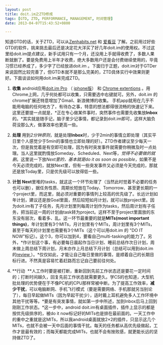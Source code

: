 ```yaml
---
layout: post
title: doit.im之ZTD修成
tags: [GTD, ZTD, PERFORMANCE, MANAGEMENT, 时间管理]
date: 2013-04-07T15:43:52+0800

---
```


知道GTD的话，关于ZTD，可以从[Zenhabits.net] 和 [爱看豆][Link 1] 了解。之前用过好些GTD的软件，挑来挑去最后还是决定花大洋买了好几年doit.im的使用权。不过这里给doit.im提点建议，新手试用只有一个月，还没用上手就得收费了，多数人果断就删了。要是免费用上半年才收费，绝大多数用户还是会付费继续使用的，毕竟习惯已经养成了，多少字了已经放进doit.im 。下面归于正题，doit.im对于GTDer来说固然比较完善了，但GTD本就不是那么完美的，ZTD具体实行中效果则更好。下面谈谈如何用doit.im来完成ZTD。

1. **收集** android应用[doit.im Pro][] （ [iphone版][iphone]） 和 [Chrome extentions][] 。用Chrome上网，几乎何处都可以收集，只需要选中右键就可。另外，doit.im 的chrome扩展还特意增加了Gmail、新浪微博的收集。 手机app就用在几乎不能用电脑的任何地方了，有待办之事，特意的想法都得很流畅的快速记下来。这里还要提一点就是，*正在专心做某件事时，突然事件也需要先收集放**Inbox**的。*其实就是随手记，脑子里少记事情，都记录到doit.im即可，这样大脑负荷没那么大，做事效率也更高一些。

2. **处理** 用到*2分钟原则*，就是处理**Inbox**时，少于2min的事情立即处理（其实平日里个人感觉少于5min的事情也立即处理的好）。ZTD作者建议至少每天一次，但是我觉着是有空即可处理，因为有时突发事件就需要你稍微及时一点处理。当人这里就酌情放Someday、Scheduled、Next等，*觉得不必要做的就删*。这里说一下放*Next里的，基本就是do it as soon as possible*，如果不是今天必须完成的，就放Next里，但有一些突发事件又必须是今天完成的，那就还是放Today里，只是优先级可以放得低一些。  


3. **计划**  **Next**里堆的tasks，就这这一个环节处理了（当然此时觉着不必要的任务也可以删），据任务性质、周期长短放在Today、Tomorrow、甚至更长期的一个project里，而这里，就必须对重要的事情列上较高的优先级了。长远计划如年计划，建议还是放Goal里面，然后较短如月计划，就可以放project里。因为doit.im有了子任务，先月计划里列每周计划作为tasks，然后周计划有子任务，把当前这一周的计划由task转为project。这样不至于project里面放的东东没有层次，看着多、乱。这一环节最重要的就是**MITs(most important things)**，年计划里有3个MITs，月计划里有个MITs，周计划里有3个MITs，甚至于每天的计划里也需要有3个MITs（这个可以用doit.im 的 "DO IT NOW"标记）。这个3，你可以加到4，要看自己multi-tasking的能力了。另外，*作计划这个事，有必要每日晨起作当日计划、睡前总结作次日计划，周末做上周总结下周计划，月末亦作上月总结下月计划（总结可以用到doit.im 的[review ][review]）。*仅仅如此，才能让自己每日里做的事情，是顺着自己的长期目标行进。不然真是容易忙着赶路而忘记自己要前往何处。

4. **行动  **人工作时要是被打断，重新回到先前工作状态还是要花一定时间的；打断时间越久，回复先前工作状态就需要更久。学CS的也知道，大型机批处理的优势便在于不像PC机的CPU那样常被中断。为了提高工作效率，**减少干扰**，可以电脑断网、手机飞行模式（要是需要网络、手机那就另当别论了），每日早起做MITs（因为早起干扰少），适时戴上耳机避免多人工作环境中其他干扰等等。*要是有突发事情，就如第一步中所述，加到Inbox后马上回到刚刚工作状态。*这一步中，android doit.im有桌面插件，插件上显示的都是按优先级排序的，被do it now标记好的MITs也是排在最前面的。一天工作中的重中之重就是这MITs，所以我android桌面就放2×2的插件，只显示这几个MITs，也就不会被一天中后面的事情干扰。每天的任务都从高优先级做起，工作才是最有效的；而每天都能完成MITs，也就不会有挫败感，就更能长远的坚持做ZTD了。


[Zenhabits.net]: http://zenhabits.net/zen-to-done-ztd-the-ultimate-simple-productivity-system/
[Link 1]: http://ikandou.com/book/10335
[doit.im Pro]: http://www.wandoujia.com/apps/im.doit.pro
[iphone]: http://itunes.apple.com/us/app/doit.im-hd/id454182500?ls=1&mt=8
[Chrome extentions]: https://chrome.google.com/webstore/detail/doitim/pfahpnenjpaanicmlpkdfliemipjhjic
[review]: https://r.doit.im/